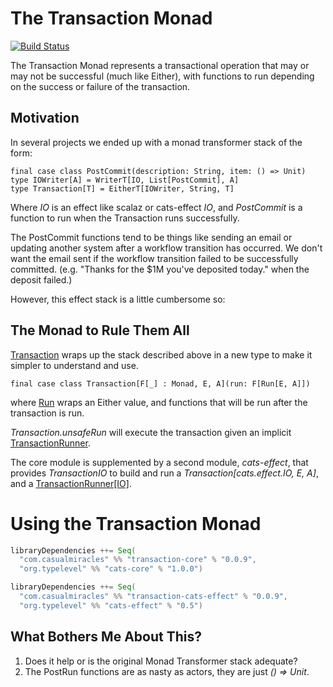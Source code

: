 # The Transaction Monad

[![Build Status](https://travis-ci.org/channingwalton/transaction-monad.svg?branch=master)](https://travis-ci.org/channingwalton/transaction-monad)


The Transaction Monad represents a transactional operation that may or may not be successful (much like Either),
with functions to run depending on the success or failure of the transaction.

## Motivation

In several projects we ended up with a monad transformer stack of the form:

    final case class PostCommit(description: String, item: () => Unit) 
    type IOWriter[A] = WriterT[IO, List[PostCommit], A]
    type Transaction[T] = EitherT[IOWriter, String, T]

Where _IO_ is an effect like scalaz or cats-effect _IO_, and _PostCommit_ is a function to run when the Transaction
runs successfully.

The PostCommit functions tend to be things like sending an email or updating another system after a workflow transition has occurred. We don't want the
email sent if the workflow transition failed to be successfully committed. (e.g. "Thanks for the $1M you've deposited today." when the deposit failed.)

However, this effect stack is a little cumbersome so:

## The Monad to Rule Them All

[Transaction](core/src/main/scala/com/casualmiracles/transaction/Transaction.scala) wraps up the stack described above in a new type to make
it simpler to understand and use.

    final case class Transaction[F[_] : Monad, E, A](run: F[Run[E, A]])

where [Run](core/src/main/scala/com/casualmiracles/transaction/Run.scala) wraps an Either value, and functions
that will be run after the transaction is run.

_Transaction.unsafeRun_ will execute the transaction given an implicit
[TransactionRunner](core/src/main/scala/com/casualmiracles/transaction/TransactionRunner.scala).

The core module is supplemented by a second module, _cats-effect_, that provides _TransactionIO_
to build and run a _Transaction[cats.effect.IO, E, A]_, and a [TransactionRunner[IO]](core/src/main/scala/com/casualmiracles/transaction/TransactionRunner.scala).

# Using the Transaction Monad

```scala
libraryDependencies ++= Seq(
  "com.casualmiracles" %% "transaction-core" % "0.0.9",
  "org.typelevel" %% "cats-core" % "1.0.0")
```

```scala
libraryDependencies ++= Seq(
  "com.casualmiracles" %% "transaction-cats-effect" % "0.0.9",
  "org.typelevel" %% "cats-effect" % "0.5")
```

## What Bothers Me About This?

1. Does it help or is the original Monad Transformer stack adequate?
2. The PostRun functions are as nasty as actors, they are just _() => Unit_.

